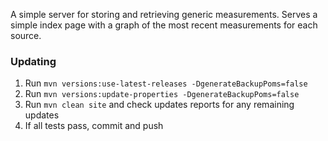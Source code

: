 A simple server for storing and retrieving generic measurements. Serves a simple index page with a graph of the most recent measurements for each source.

### Updating
1. Run `mvn versions:use-latest-releases -DgenerateBackupPoms=false`
2. Run `mvn versions:update-properties -DgenerateBackupPoms=false`
3. Run `mvn clean site` and check updates reports for any remaining updates
4. If all tests pass, commit and push 